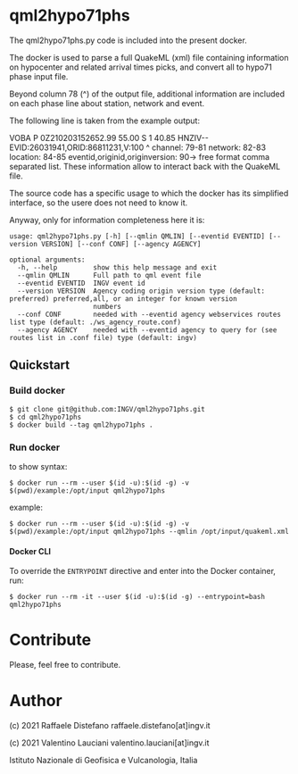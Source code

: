 # qml2hypo71phs

The qml2hypo71phs.py code is included into the present docker.

The docker is used to parse a full QuakeML (xml) file containing information on hypocenter and related arrival times picks, and convert all to hypo71 phase input file.

Beyond column 78 (^) of the output file, additional information are included on each phase line about station, network and event.

The following line is taken from the example output:
 
VOBA P 0Z210203152652.99       55.00 S 1      40.85                           HNZIV--    EVID:26031941,ORID:86811231,V:100
                                                                             ^
channel: 79-81
network: 82-83
location: 84-85
eventid,originid,originversion: 90-> free format comma separated list. These information allow to interact back with the QuakeML file.

The source code has a specific usage to which the docker has its simplified interface, so the usere does not need to know it.

Anyway, only for information completeness here it is:

```
usage: qml2hypo71phs.py [-h] [--qmlin QMLIN] [--eventid EVENTID] [--version VERSION] [--conf CONF] [--agency AGENCY]

optional arguments:
  -h, --help         show this help message and exit
  --qmlin QMLIN      Full path to qml event file
  --eventid EVENTID  INGV event id
  --version VERSION  Agency coding origin version type (default: preferred) preferred,all, or an integer for known version
                     numbers
  --conf CONF        needed with --eventid agency webservices routes list type (default: ./ws_agency_route.conf)
  --agency AGENCY    needed with --eventid agency to query for (see routes list in .conf file) type (default: ingv)
```

## Quickstart
### Build docker
```
$ git clone git@github.com:INGV/qml2hypo71phs.git
$ cd qml2hypo71phs
$ docker build --tag qml2hypo71phs . 
```

### Run docker
to show syntax:
```
$ docker run --rm --user $(id -u):$(id -g) -v $(pwd)/example:/opt/input qml2hypo71phs 
```

example:
```
$ docker run --rm --user $(id -u):$(id -g) -v $(pwd)/example:/opt/input qml2hypo71phs --qmlin /opt/input/quakeml.xml
```

#### Docker CLI
To override the `ENTRYPOINT` directive and enter into the Docker container, run:
```
$ docker run --rm -it --user $(id -u):$(id -g) --entrypoint=bash qml2hypo71phs
```

# Contribute
Please, feel free to contribute.

# Author
(c) 2021 Raffaele Distefano raffaele.distefano[at]ingv.it

(c) 2021 Valentino Lauciani valentino.lauciani[at]ingv.it

Istituto Nazionale di Geofisica e Vulcanologia, Italia
